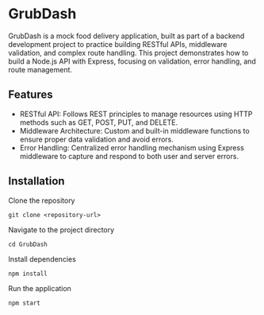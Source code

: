 # GrubDash
GrubDash is a mock food delivery application, built as part of a backend development project to practice building RESTful APIs, middleware validation, and complex route handling. This project demonstrates how to build a Node.js API with Express, focusing on validation, error handling, and route management.

## Features
* RESTful API: Follows REST principles to manage resources using HTTP methods such as GET, POST, PUT, and DELETE.
* Middleware Architecture: Custom and built-in middleware functions to ensure proper data validation and avoid errors.
* Error Handling: Centralized error handling mechanism using Express middleware to capture and respond to both user and server errors.

## Installation
Clone the repository
```
git clone <repository-url>
```

Navigate to the project directory
```
cd GrubDash
```

Install dependencies
```
npm install
```

Run the application
```
npm start
```

